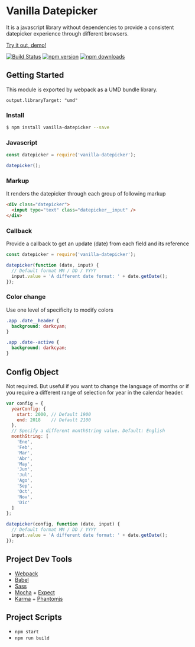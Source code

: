 # Vanilla Datepicker

It is a javascript library without dependencies to provide a consistent datepicker experience through different browsers.

[Try it out, demo!](https://jberivera.github.io/vanilla-datepicker/)

[![Build Status](https://travis-ci.org/Jberivera/vanilla-datepicker.svg?branch=master)](https://travis-ci.org/Jberivera/vanilla-datepicker)
[![npm version](https://img.shields.io/npm/v/vanilla-datepicker.svg?style=flat-square)](https://www.npmjs.com/package/vanilla-datepicker)
[![npm downloads](https://img.shields.io/npm/dm/vanilla-datepicker.svg?style=flat-square)](https://www.npmjs.com/package/vanilla-datepicker)

## Getting Started

This module is exported by webpack as a UMD bundle library.

`output.libraryTarget: "umd"`

### Install

```bash
$ npm install vanilla-datepicker --save
```

### Javascript

```js
const datepicker = require('vanilla-datepicker');

datepicker();
```

### Markup

It renders the datepicker through each group of following markup

```html
<div class="datepicker">
  <input type="text" class="datepicker__input" />
</div>
```

### Callback

Provide a callback to get an update (date) from each field and its reference

```js
const datepicker = require('vanilla-datepicker');

datepicker(function (date, input) {
  // Default format MM / DD / YYYY
  input.value = 'A different date format: ' + date.getDate();
});
```

### Color change

Use one level of specificity to modify colors

```css
.app .date__header {
  background: darkcyan;
}

.app .date--active {
  background: darkcyan;
}
```

## Config Object

Not required. But useful if you want to change the language of months or if you require a different range of selection for year in the calendar header.

```js
var config = {
  yearConfig: {
    start: 2000, // Default 1900
    end: 2018    // Default 2100
  },
  // Specify a different monthString value. Default: English
  monthString: [
    'Ene',
    'Feb',
    'Mar',
    'Abr',
    'May',
    'Jun',
    'Jul',
    'Ago',
    'Sep',
    'Oct',
    'Nov',
    'Dic'
  ]
};

datepicker(config, function (date, input) {
  // Default format MM / DD / YYYY
  input.value = 'A different date format: ' + date.getDate();
});
```

## Project Dev Tools

- [Webpack](https://webpack.github.io/)
- [Babel](https://babeljs.io/)
- [Sass](http://sass-lang.com/)
- [Mocha](https://mochajs.org/) + [Expect](https://github.com/mjackson/expect)
- [Karma](https://karma-runner.github.io/) + [Phantomjs](http://phantomjs.org/)

## Project Scripts

- `npm start`
- `npm run build`
